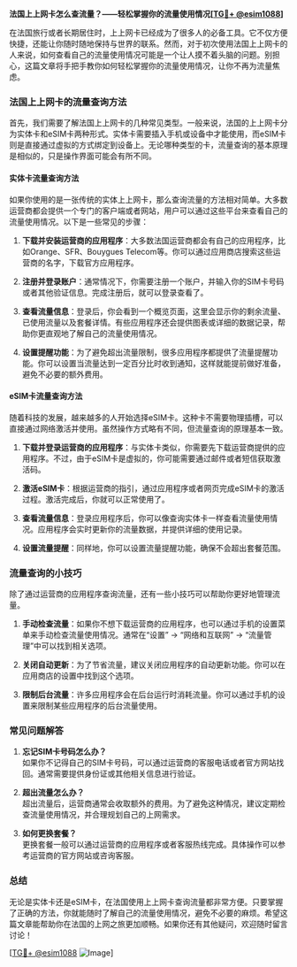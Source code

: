 **法国上上网卡怎么查流量？——轻松掌握你的流量使用情况[[TG💪+ @esim1088](https://t.me/s/esim1088)]**

在法国旅行或者长期居住时，上上网卡已经成为了很多人的必备工具。它不仅方便快捷，还能让你随时随地保持与世界的联系。然而，对于初次使用法国上上网卡的人来说，如何查看自己的流量使用情况可能是一个让人摸不着头脑的问题。别担心，这篇文章将手把手教你如何轻松掌握你的流量使用情况，让你不再为流量焦虑。

### 法国上上网卡的流量查询方法

首先，我们需要了解法国上上网卡的几种常见类型。一般来说，法国的上上网卡分为实体卡和eSIM卡两种形式。实体卡需要插入手机或设备中才能使用，而eSIM卡则是直接通过虚拟的方式绑定到设备上。无论哪种类型的卡，流量查询的基本原理是相似的，只是操作界面可能会有所不同。

#### 实体卡流量查询方法

如果你使用的是一张传统的实体上上网卡，那么查询流量的方法相对简单。大多数运营商都会提供一个专门的客户端或者网站，用户可以通过这些平台来查看自己的流量使用情况。以下是一些常见的步骤：

1. **下载并安装运营商的应用程序**：大多数法国运营商都会有自己的应用程序，比如Orange、SFR、Bouygues Telecom等。你可以通过应用商店搜索这些运营商的名字，下载官方应用程序。
   
2. **注册并登录账户**：通常情况下，你需要注册一个账户，并输入你的SIM卡号码或者其他验证信息。完成注册后，就可以登录查看了。

3. **查看流量信息**：登录后，你会看到一个概览页面，这里会显示你的剩余流量、已使用流量以及套餐详情。有些应用程序还会提供图表或详细的数据记录，帮助你更直观地了解自己的流量使用情况。

4. **设置提醒功能**：为了避免超出流量限制，很多应用程序都提供了流量提醒功能。你可以设置当流量达到一定百分比时收到通知，这样就能提前做好准备，避免不必要的额外费用。

#### eSIM卡流量查询方法

随着科技的发展，越来越多的人开始选择eSIM卡。这种卡不需要物理插槽，可以直接通过网络激活并使用。虽然操作方式略有不同，但流量查询的原理基本一致。

1. **下载并登录运营商的应用程序**：与实体卡类似，你需要先下载运营商提供的应用程序。不过，由于eSIM卡是虚拟的，你可能需要通过邮件或者短信获取激活码。

2. **激活eSIM卡**：根据运营商的指引，通过应用程序或者网页完成eSIM卡的激活过程。激活完成后，你就可以正常使用了。

3. **查看流量信息**：登录应用程序后，你可以像查询实体卡一样查看流量使用情况。应用程序会实时更新你的流量数据，并提供详细的使用记录。

4. **设置流量提醒**：同样地，你可以设置流量提醒功能，确保不会超出套餐范围。

### 流量查询的小技巧

除了通过运营商的应用程序查询流量，还有一些小技巧可以帮助你更好地管理流量。

1. **手动检查流量**：如果你不想下载运营商的应用程序，也可以通过手机的设置菜单来手动检查流量使用情况。通常在“设置” -> “网络和互联网” -> “流量管理”中可以找到相关选项。

2. **关闭自动更新**：为了节省流量，建议关闭应用程序的自动更新功能。你可以在应用商店的设置中找到这个选项。

3. **限制后台流量**：许多应用程序会在后台运行时消耗流量。你可以通过手机的设置来限制某些应用程序的后台流量使用。

### 常见问题解答

1. **忘记SIM卡号码怎么办？**  
   如果你不记得自己的SIM卡号码，可以通过运营商的客服电话或者官方网站找回。通常需要提供身份证或其他相关信息进行验证。

2. **超出流量怎么办？**  
   超出流量后，运营商通常会收取额外的费用。为了避免这种情况，建议定期检查流量使用情况，并合理规划自己的上网需求。

3. **如何更换套餐？**  
   更换套餐一般可以通过运营商的应用程序或者客服热线完成。具体操作可以参考运营商的官方网站或咨询客服。

### 总结

无论是实体卡还是eSIM卡，在法国使用上上网卡查询流量都非常方便。只要掌握了正确的方法，你就能随时了解自己的流量使用情况，避免不必要的麻烦。希望这篇文章能帮助你在法国的上网之旅更加顺畅。如果你还有其他疑问，欢迎随时留言讨论！

[[TG💪+ @esim1088](https://t.me/s/esim1088) ![Image](https://i.postimg.cc/4NQfJmqS/Snipaste-2025-05-13-00-14-12.png)]